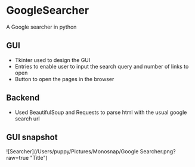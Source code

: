 # GoogleSearcher
A Google searcher in python

## GUI
- Tkinter used to design the GUI
- Entries to enable user to input the search query and number of links to open
- Button to open the pages in the browser

## Backend
- Used BeautifulSoup and Requests to parse html with the usual google search url

## GUI snapshot
![Searcher](/Users/puppy/Pictures/Monosnap/Google Searcher.png?raw=true "Title")